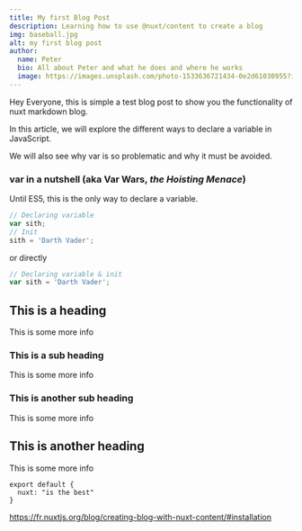 ```yaml
---
title: My first Blog Post
description: Learning how to use @nuxt/content to create a blog
img: baseball.jpg
alt: my first blog post
author:
  name: Peter
  bio: All about Peter and what he does and where he works
  image: https://images.unsplash.com/photo-1533636721434-0e2d61030955?ixlib=rb-1.2.1&ixid=eyJhcHBfaWQiOjEyMDd9&auto=format&fit=crop&w=2550&q=80
---
```


Hey Everyone, this is simple a test blog post to show you
the functionality of nuxt markdown blog.

In this article, we will explore the different ways to declare a variable in JavaScript.

We will also see why var is so problematic and why it must be avoided.

### **var** in a nutshell (aka Var Wars, _the Hoisting Menace_)

Until ES5, this is the only way to declare a variable.

<info-box>
  <template #info-box>
    This is a vue component inside markdown using slots
  </template>
</info-box>

```javascript
// Declaring variable
var sith;
// Init
sith = 'Darth Vader';
```

or directly

```javascript
// Declaring variable & init
var sith = 'Darth Vader';
```

## This is a heading

This is some more info

### This is a sub heading

This is some more info

### This is another sub heading

This is some more info

## This is another heading

This is some more info

```js[pouet]
export default {
  nuxt: "is the best"
}
```

https://fr.nuxtjs.org/blog/creating-blog-with-nuxt-content/#installation
